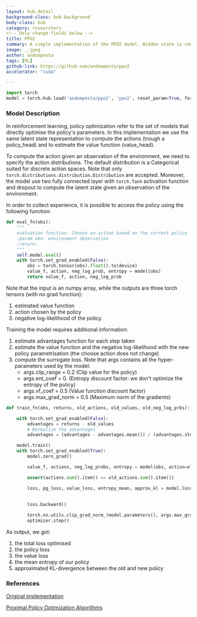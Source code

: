 ```yaml
---
layout: hub_detail
background-class: hub-background
body-class: hub
category: researchers
<!-- Only change fields below -->
title: PPO2
summary: A simple implementation of the PPO2 model. Hidden state is computed using 2 MLP with Tanh activation function 
image: _.jpeg
author: andompesta
tags: [RL]
github-link: https://github.com/andompesta/ppo2
accelerator: "cuda"

---
```

```python
import torch
model = torch.hub.load('andompesta/ppo2', 'ppo2', reset_param=True, force_reload=True, input_dim=obs_size, hidden_dim=hidden_dim, action_space=action_space)
```
<!-- Walkthrough a small example of using your model. Ideally, less than 25 lines of code -->

### Model Description
In reinforcement learning, policy optimization refer to the set of models that directly optimise the policy's parameters.
In this implementation we use the same latent state representation to compute the actions (trough a policy_head) and to estimate the value function (value_head).

To compute the action given an observation of the environment, we need to specify the action distributions. The default distribution is a Categorical suited for discrete action spaces.
Note that only ```torch.distributions.distribution.Distribution``` are accepted.
Moreover, the model use two fully connected layer with ```torch.Tanh``` activation function and dropout to compute the latent state given an observation of the environment.

In order to collect experience, it is possible to access the policy using the following function:
```python
def eval_fn(obs):
    """
    evaluation function. Choose an action based on the current policy
    :param obs: environment observation
    :return:
    """
    self.model.eval()
    with torch.set_grad_enabled(False):
        obs = torch.tensor(obs).float().to(device)
        value_f, action, neg_log_prob, entropy = model(obs)
        return value_f, action, neg_log_prob
``` 
Note that the input is an numpy array, while the outputs are three torch tensors (with no grad function):
1. estimated value function
2. action chosen by the policy
3. negative log-likelihood of the policy.

Training the model requires additional information:
1. estimate advantages function for each step taken
2. estimate the value function and the negative log-likelihood with the new policy parametrisation (the choose action does not change)
3. compute the surrogate loss. Note that args contains all the hyper-parameters used by the model:
    - args.clip_range = 0.2 (Clip value for the policy)
    - args.ent_coef = 0. (Entropy discount factor: we don't optimize the entropy of the policy)
    - args.vf_coef = 0.5 (Value function discount factor)
    - args.max_grad_norm = 0.5 (Maximum norm of the gradients)
```python
def train_fn(obs, returns, old_actions, old_values, old_neg_log_prbs):

    with torch.set_grad_enabled(False):
        advantages = returns - old_values
        # Normalize the advantages
        advantages = (advantages - advantages.mean()) / (advantages.std() + 1e-8)

    model.train()
    with torch.set_grad_enabled(True):
        model.zero_grad()

        value_f, actions, neg_log_probs, entropy = model(obs, action=old_actions)

        assert(actions.sum().item() == old_actions.sum().item())

        loss, pg_loss, value_loss, entropy_mean, approx_kl = model.loss(returns, value_f, neg_log_probs, entropy, advantages,
                                                                           old_values, old_neg_log_prbs,
                                                                           args.clip_range, args.ent_coef, args.vf_coef)
        loss.backward()

        torch.nn.utils.clip_grad_norm_(model.parameters(), args.max_grad_norm)
        optimizer.step()
```
As output, we got:
 1. the total loss optimised
 2. the policy loss
 3. the value loss
 4. the mean entropy of our policy
 5. approximated KL-divergence between the old and new policy


### References
[Original implementation](https://github.com/openai/baselines/tree/master/baselines/ppo2)

[Proximal Policy Optimization Algorithms](https://arxiv.org/abs/1707.06347)